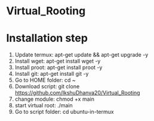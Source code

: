 # Virtual_Rooting
# Installation step
1. Update termux: apt-get update && apt-get upgrade -y
2. Install wget: apt-get install wget -y
3. Install proot: apt-get install proot -y
4. Install git: apt-get install git -y
5. Go to HOME folder: cd ~
6. Download script: git clone https://github.com/IkshuDhanva20/Virtual_Rooting
7. change module: chmod +x main
8. start virtual root: ./main
9. Go to script folder: cd ubuntu-in-termux
